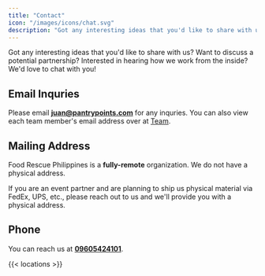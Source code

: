 ```yaml
---
title: "Contact"
icon: "/images/icons/chat.svg"
description: "Got any interesting ideas that you'd like to share with us? Want to discuss a potential partnership? Interested in hearing how Food Rescue Philippines works from the inside? We'd love to chat with you!"
---
```


Got any interesting ideas that you'd like to share with us? Want to discuss a potential partnership? Interested in hearing how we work from the inside? We'd love to chat with you!


## Email Inquries

Please email **juan@pantrypoints.com** for any inquries. You can also view each team member's email address over at [Team](/team).

## Mailing Address

Food Rescue Philippines is a **fully-remote** organization. We do not have a physical address. 

If you are an event partner and are planning to ship us physical material via FedEx, UPS, etc., please reach out to us and we'll provide you with a physical address. 

## Phone

You can reach us at **[09605424101](tel:09605424101)**.


{{< locations >}}